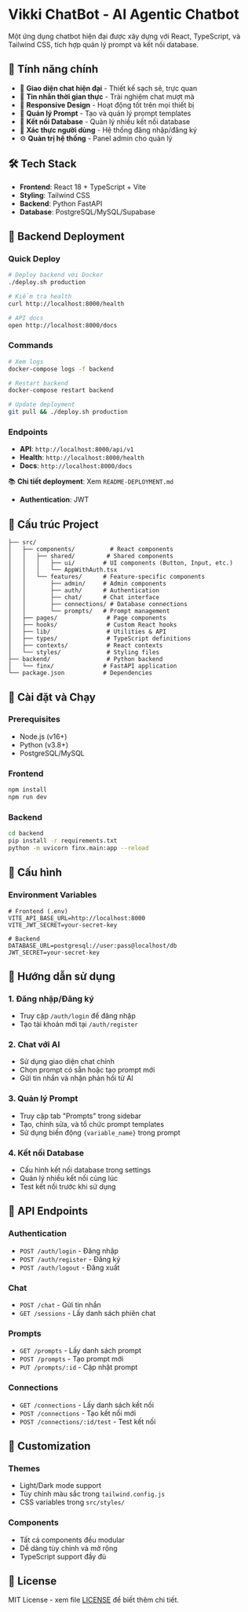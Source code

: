 # Vikki ChatBot - AI Agentic Chatbot

Một ứng dụng chatbot hiện đại được xây dựng với React, TypeScript, và Tailwind CSS, tích hợp quản lý prompt và kết nối database.

## 🚀 Tính năng chính

- 🤖 **Giao diện chat hiện đại** - Thiết kế sạch sẽ, trực quan
- 💬 **Tin nhắn thời gian thực** - Trải nghiệm chat mượt mà
- 📱 **Responsive Design** - Hoạt động tốt trên mọi thiết bị
- 🧠 **Quản lý Prompt** - Tạo và quản lý prompt templates
- 🔗 **Kết nối Database** - Quản lý nhiều kết nối database
- 👤 **Xác thực người dùng** - Hệ thống đăng nhập/đăng ký
- ⚙️ **Quản trị hệ thống** - Panel admin cho quản lý

## 🛠️ Tech Stack

- **Frontend**: React 18 + TypeScript + Vite
- **Styling**: Tailwind CSS
- **Backend**: Python FastAPI
- **Database**: PostgreSQL/MySQL/Supabase

## 🚀 Backend Deployment

### Quick Deploy
```bash
# Deploy backend với Docker
./deploy.sh production

# Kiểm tra health
curl http://localhost:8000/health

# API docs
open http://localhost:8000/docs
```

### Commands
```bash
# Xem logs
docker-compose logs -f backend

# Restart backend
docker-compose restart backend

# Update deployment
git pull && ./deploy.sh production
```

### Endpoints
- **API**: `http://localhost:8000/api/v1`
- **Health**: `http://localhost:8000/health`
- **Docs**: `http://localhost:8000/docs`

📚 **Chi tiết deployment**: Xem `README-DEPLOYMENT.md`
- **Authentication**: JWT

## 📁 Cấu trúc Project

```
├── src/
│   ├── components/          # React components
│   │   ├── shared/         # Shared components
│   │   │   ├── ui/        # UI components (Button, Input, etc.)
│   │   │   └── AppWithAuth.tsx
│   │   └── features/      # Feature-specific components
│   │       ├── admin/     # Admin components
│   │       ├── auth/      # Authentication
│   │       ├── chat/      # Chat interface
│   │       ├── connections/ # Database connections
│   │       └── prompts/   # Prompt management
│   ├── pages/              # Page components
│   ├── hooks/              # Custom React hooks
│   ├── lib/                # Utilities & API
│   ├── types/              # TypeScript definitions
│   ├── contexts/           # React contexts
│   └── styles/             # Styling files
├── backend/                # Python backend
│   └── finx/              # FastAPI application
└── package.json           # Dependencies
```

## 🚀 Cài đặt và Chạy

### Prerequisites
- Node.js (v16+)
- Python (v3.8+)
- PostgreSQL/MySQL

### Frontend
```bash
npm install
npm run dev
```

### Backend
```bash
cd backend
pip install -r requirements.txt
python -m uvicorn finx.main:app --reload
```

## 🔧 Cấu hình

### Environment Variables
```env
# Frontend (.env)
VITE_API_BASE_URL=http://localhost:8000
VITE_JWT_SECRET=your-secret-key

# Backend
DATABASE_URL=postgresql://user:pass@localhost/db
JWT_SECRET=your-secret-key
```

## 📖 Hướng dẫn sử dụng

### 1. Đăng nhập/Đăng ký
- Truy cập `/auth/login` để đăng nhập
- Tạo tài khoản mới tại `/auth/register`

### 2. Chat với AI
- Sử dụng giao diện chat chính
- Chọn prompt có sẵn hoặc tạo prompt mới
- Gửi tin nhắn và nhận phản hồi từ AI

### 3. Quản lý Prompt
- Truy cập tab "Prompts" trong sidebar
- Tạo, chỉnh sửa, và tổ chức prompt templates
- Sử dụng biến động `{variable_name}` trong prompt

### 4. Kết nối Database
- Cấu hình kết nối database trong settings
- Quản lý nhiều kết nối cùng lúc
- Test kết nối trước khi sử dụng

## 🔗 API Endpoints

### Authentication
- `POST /auth/login` - Đăng nhập
- `POST /auth/register` - Đăng ký
- `POST /auth/logout` - Đăng xuất

### Chat
- `POST /chat` - Gửi tin nhắn
- `GET /sessions` - Lấy danh sách phiên chat

### Prompts
- `GET /prompts` - Lấy danh sách prompt
- `POST /prompts` - Tạo prompt mới
- `PUT /prompts/:id` - Cập nhật prompt

### Connections
- `GET /connections` - Lấy danh sách kết nối
- `POST /connections` - Tạo kết nối mới
- `POST /connections/:id/test` - Test kết nối

## 🎨 Customization

### Themes
- Light/Dark mode support
- Tùy chỉnh màu sắc trong `tailwind.config.js`
- CSS variables trong `src/styles/`

### Components
- Tất cả components đều modular
- Dễ dàng tùy chỉnh và mở rộng
- TypeScript support đầy đủ

## 📝 License

MIT License - xem file [LICENSE](LICENSE) để biết thêm chi tiết.
